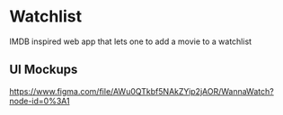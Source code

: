 # Watchlist
IMDB inspired web app that lets one to add a movie to a watchlist

## UI Mockups 
https://www.figma.com/file/AWu0QTkbf5NAkZYip2jAOR/WannaWatch?node-id=0%3A1